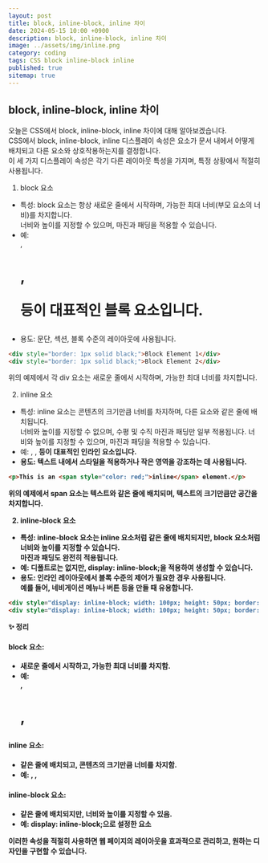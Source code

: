 ```yaml
---
layout: post
title: block, inline-block, inline 차이
date: 2024-05-15 10:00 +0900
description: block, inline-block, inline 차이
image: ../assets/img/inline.png
category: coding
tags: CSS block inline-block inline
published: true
sitemap: true
---
```


## block, inline-block, inline 차이
오늘은 CSS에서 block, inline-block, inline 차이에 대해 알아보겠습니다.
<br>
CSS에서 block, inline-block, inline 디스플레이 속성은 요소가 문서 내에서 어떻게 배치되고 다른 요소와 상호작용하는지를 결정합니다.<br>
이 세 가지 디스플레이 속성은 각기 다른 레이아웃 특성을 가지며, 특정 상황에서 적절히 사용됩니다.<br>

01.  block 요소
- 특성: block 요소는 항상 새로운 줄에서 시작하며, 가능한 최대 너비(부모 요소의 너비)를 차지합니다. <br>
너비와 높이를 지정할 수 있으며, 마진과 패딩을 적용할 수 있습니다.
- 예: <div>, <h1>, <p> 등이 대표적인 블록 요소입니다.
- 용도: 문단, 섹션, 블록 수준의 레이아웃에 사용됩니다.

````html
<div style="border: 1px solid black;">Block Element 1</div>
<div style="border: 1px solid black;">Block Element 2</div>
````

위의 예제에서 각 div 요소는 새로운 줄에서 시작하며, 가능한 최대 너비를 차지합니다.

02. inline 요소
- 특성: inline 요소는 콘텐츠의 크기만큼 너비를 차지하며, 다른 요소와 같은 줄에 배치됩니다.<br>
너비와 높이를 지정할 수 없으며, 수평 및 수직 마진과 패딩만 일부 적용됩니다.
너비와 높이를 지정할 수 있으며, 마진과 패딩을 적용할 수 있습니다.
- 예: <span>, <a>, <strong> 등이 대표적인 인라인 요소입니다.
- 용도: 텍스트 내에서 스타일을 적용하거나 작은 영역을 강조하는 데 사용됩니다.

````html
<p>This is an <span style="color: red;">inline</span> element.</p>
````
위의 예제에서 span 요소는 텍스트와 같은 줄에 배치되며, 텍스트의 크기만큼만 공간을 차지합니다.

02. inline-block 요소
- 특성: inline-block 요소는 inline 요소처럼 같은 줄에 배치되지만, block 요소처럼 너비와 높이를 지정할 수 있습니다.<br>
마진과 패딩도 완전히 적용됩니다.
- 예: 디폴트로는 없지만, display: inline-block;을 적용하여 생성할 수 있습니다.
- 용도: 인라인 레이아웃에서 블록 수준의 제어가 필요한 경우 사용됩니다.<br>
예를 들어, 네비게이션 메뉴나 버튼 등을 만들 때 유용합니다.

````html
<div style="display: inline-block; width: 100px; height: 50px; border: 1px solid black;">Inline-Block 1</div>
<div style="display: inline-block; width: 100px; height: 50px; border: 1px solid black;">Inline-Block 2</div>
````

✨ 정리
#### block 요소:
- 새로운 줄에서 시작하고, 가능한 최대 너비를 차지함.
- 예: <div>, <h1>, <p>

#### inline 요소:
- 같은 줄에 배치되고, 콘텐츠의 크기만큼 너비를 차지함.
- 예: <span>, <a>, <strong>

#### inline-block 요소:
- 같은 줄에 배치되지만, 너비와 높이를 지정할 수 있음.
- 예: display: inline-block;으로 설정한 요소

이러한 속성을 적절히 사용하면 웹 페이지의 레이아웃을 효과적으로 관리하고, 원하는 디자인을 구현할 수 있습니다.
